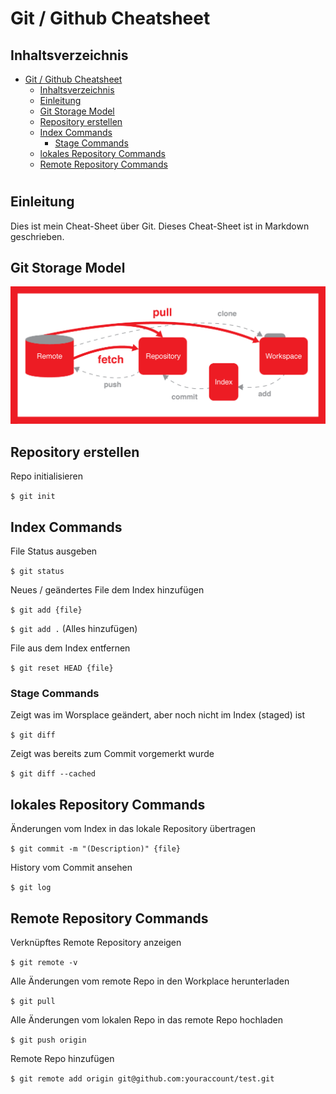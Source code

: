 # Git / Github Cheatsheet

## Inhaltsverzeichnis

- [Git / Github Cheatsheet](#git--github-cheatsheet)
  - [Inhaltsverzeichnis](#inhaltsverzeichnis)
  - [Einleitung](#einleitung)
  - [Git Storage Model](#git-storage-model)
  - [Repository erstellen](#repository-erstellen)
  - [Index Commands](#index-commands)
    - [Stage Commands](#stage-commands)
  - [lokales Repository Commands](#lokales-repository-commands)
  - [Remote Repository Commands](#remote-repository-commands)

#

## Einleitung
Dies ist mein Cheat-Sheet über Git. Dieses Cheat-Sheet ist in Markdown geschrieben.

## Git Storage Model
![Mödel](/Git_StorageDataFlow1.png)

## Repository erstellen
Repo initialisieren

`$ git init`

## Index Commands
File Status ausgeben

`$ git status`

Neues / geändertes File dem Index hinzufügen

`$ git add {file}`

`$ git add .` (Alles hinzufügen)

File aus dem Index entfernen

`$ git reset HEAD {file}`

### Stage Commands
Zeigt was im Worsplace geändert, aber noch nicht im Index (staged) ist

`$ git diff`

Zeigt was bereits zum Commit vorgemerkt wurde

`$ git diff --cached`

## lokales Repository Commands
Änderungen vom Index in das lokale Repository übertragen

`$ git commit -m "(Description)" {file}`

History vom Commit ansehen

`$ git log`

## Remote Repository Commands
Verknüpftes Remote Repository anzeigen

`$ git remote -v`

Alle Änderungen vom remote Repo in den Workplace herunterladen

`$ git pull`

Alle Änderungen vom lokalen Repo in das remote Repo hochladen

`$ git push origin`

Remote Repo hinzufügen

`$ git remote add origin git@github.com:youraccount/test.git`